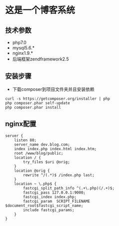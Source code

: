 # 这是一个博客系统

## 技术参数
* php7.0
* mysql5.6.*
* nginx1.9.*
* 后端框架zendframework2.5

## 安装步骤
* 下载composer到项目文件夹并且安装依赖

````
curl -s https://getcomposer.org/installer | php
php composer.phar self-update
php composer.phar install

````

## nginx配置
````
server {
	listen 80;
	server_name dev.blog.com;
	index index.php index.html index.htm;
	root /www/blog/public;
	location / {
		try_files $uri @orig;
	}
	location @orig {
		rewrite ^/(.*)$ /index.php last;
	}
	location ~ \.php$ {
   		fastcgi_split_path_info ^(.+\.php)(/.+)$;
	   	fastcgi_pass 127.0.0.1:9000;
    	fastcgi_index index.php;
		fastcgi_param  SCRIPT_FILENAME   $document_root$fastcgi_script_name;
	    include fastcgi_params;
	}
}
````